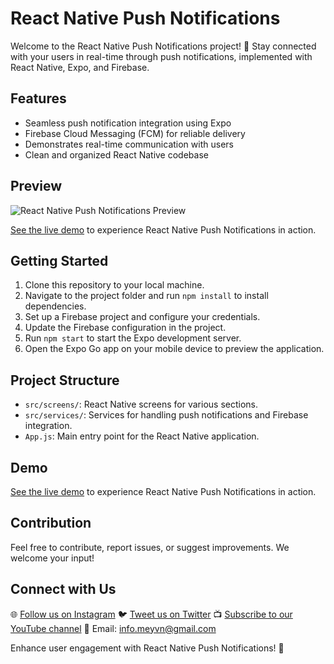 # React Native Push Notifications

Welcome to the React Native Push Notifications project! 📱 Stay connected with your users in real-time through push notifications, implemented with React Native, Expo, and Firebase.

## Features
- Seamless push notification integration using Expo
- Firebase Cloud Messaging (FCM) for reliable delivery
- Demonstrates real-time communication with users
- Clean and organized React Native codebase

## Preview
![React Native Push Notifications Preview](images/preview.png)

[See the live demo](#) to experience React Native Push Notifications in action.

## Getting Started
1. Clone this repository to your local machine.
2. Navigate to the project folder and run `npm install` to install dependencies.
3. Set up a Firebase project and configure your credentials.
4. Update the Firebase configuration in the project.
5. Run `npm start` to start the Expo development server.
6. Open the Expo Go app on your mobile device to preview the application.

## Project Structure
- `src/screens/`: React Native screens for various sections.
- `src/services/`: Services for handling push notifications and Firebase integration.
- `App.js`: Main entry point for the React Native application.

## Demo
[See the live demo](#) to experience React Native Push Notifications in action.

## Contribution
Feel free to contribute, report issues, or suggest improvements. We welcome your input!

## Connect with Us
🌐 [Follow us on Instagram](https://www.instagram.com/meyvndev)
🐦 [Tweet us on Twitter](https://twitter.com/meyvnagency)
📺 [Subscribe to our YouTube channel](https://youtube.com/@wearemeyvn)
📧 Email: info.meyvn@gmail.com

Enhance user engagement with React Native Push Notifications! 🚀
